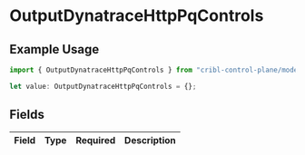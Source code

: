 # OutputDynatraceHttpPqControls

## Example Usage

```typescript
import { OutputDynatraceHttpPqControls } from "cribl-control-plane/models";

let value: OutputDynatraceHttpPqControls = {};
```

## Fields

| Field       | Type        | Required    | Description |
| ----------- | ----------- | ----------- | ----------- |